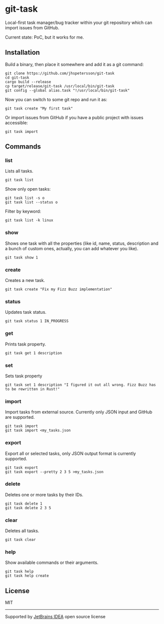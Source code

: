 # git-task

Local-first task manager/bug tracker within your git repository which can import issues from GitHub.

Current state: PoC, but it works for me.

## Installation

Build a binary, then place it somewhere and add it as a git command:

    git clone https://github.com/jhspetersson/git-task
    cd git-task
    cargo build --release
    cp target/release/git-task /usr/local/bin/git-task
    git config --global alias.task "!/usr/local/bin/git-task"

Now you can switch to some git repo and run it as:

    git task create "My first task"

Or import issues from GitHub if you have a public project with issues accessible:

    git task import

## Commands

### list

Lists all tasks.

    git task list

Show only open tasks:

    git task list -s o
    git task list --status o

Filter by keyword:

    git task list -k linux

### show

Shows one task with all the properties (like id, name, status, description and a bunch of custom ones, actually, you can add whatever you like).

    git task show 1

### create

Creates a new task.

    git task create "Fix my Fizz Buzz implementation"

### status

Updates task status.

    git task status 1 IN_PROGRESS

### get

Prints task property.

    git task get 1 description

### set

Sets task property

    git task set 1 description "I figured it out all wrong. Fizz Buzz has to be rewritten in Rust!"

### import

Import tasks from external source. Currently only JSON input and GitHub are supported.

    git task import
    git task import <my_tasks.json

### export

Export all or selected tasks, only JSON output format is currently supported.

    git task export
    git task export --pretty 2 3 5 >my_tasks.json

### delete

Deletes one or more tasks by their IDs.

    git task delete 1
    git task delete 2 3 5

### clear

Deletes all tasks.

    git task clear

### help

Show available commands or their arguments.

    git task help
    git task help create

## License

MIT

---

Supported by [JetBrains IDEA](https://jb.gg/OpenSourceSupport) open source license
